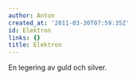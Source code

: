 ```yaml
---
author: Anton
created_at: '2011-03-30T07:59:35Z'
id: Elektron
links: {}
title: Elektron
---
```


En legering av guld och silver.
